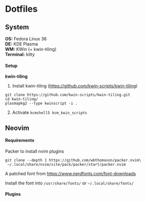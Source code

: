 # Dotfiles

## System

**OS:** Fedora Linux 36  
**DE:** KDE Plasma  
**WM:** KWin (+ kwin-tiling)  
**Terminal:** kitty  

#### Setup
**kwin-tiling**
1. Install kwin-tiling (https://github.com/kwin-scripts/kwin-tiling)
```
git clone https://github.com/kwin-scripts/kwin-tiling.git
cd kwin-tiling/
plasmapkg2 --type kwinscript -i .
```
2. Activate `kcmshell5 kcm_kwin_scripts`

## Neovim

#### Requirements

Packer to install nvim plugins
```
git clone --depth 1 https://github.com/wbthomason/packer.nvim\
 ~/.local/share/nvim/site/pack/packer/start/packer.nvim
```

A patched font from https://www.nerdfonts.com/font-downloads

Install the font into `/usr/share/fonts/` or `~/.local/share/fonts/`

#### Plugins
